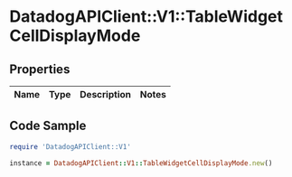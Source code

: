 # DatadogAPIClient::V1::TableWidgetCellDisplayMode

## Properties

Name | Type | Description | Notes
------------ | ------------- | ------------- | -------------

## Code Sample

```ruby
require 'DatadogAPIClient::V1'

instance = DatadogAPIClient::V1::TableWidgetCellDisplayMode.new()
```



